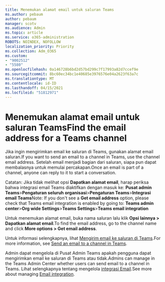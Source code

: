 ```yaml
---
title: Menemukan alamat email untuk saluran Teams
ms.author: pebaum
author: pebaum
manager: scotv
ms.audience: Admin
ms.topic: article
ms.service: o365-administration
ROBOTS: NOINDEX, NOFOLLOW
localization_priority: Priority
ms.collection: Adm_O365
ms.custom:
- "9002512"
- "5580"
ms.openlocfilehash: 0a146728b6bd2d57bd299c7f17993a82d7ccef9e
ms.sourcegitcommit: 8bc60ec34bc1e40685e3976576e04a2623f63a7c
ms.translationtype: MT
ms.contentlocale: id-ID
ms.lasthandoff: 04/15/2021
ms.locfileid: "51812971"
---
```

# <a name="find-the-email-address-for-a-teams-channel"></a><span data-ttu-id="9787a-102">Menemukan alamat email untuk saluran Teams</span><span class="sxs-lookup"><span data-stu-id="9787a-102">Find the email address for a Teams channel</span></span>

<span data-ttu-id="9787a-103">Jika ingin mengirimkan email ke saluran di Teams, gunakan alamat email saluran.</span><span class="sxs-lookup"><span data-stu-id="9787a-103">If you want to send an email to a channel in Teams, use the channel email address.</span></span> <span data-ttu-id="9787a-104">Setelah email menjadi bagian dari saluran, siapa pun dapat membalasnya untuk memulai percakapan.</span><span class="sxs-lookup"><span data-stu-id="9787a-104">Once an email is part of a channel, anyone can reply to it to start a conversation.</span></span>

<span data-ttu-id="9787a-105">Catatan: Jika tidak melihat opsi **Dapatkan alamat email**, harap periksa bahwa integrasi email Teams diaktifkan dengan masuk ke: **Pusat admin Teams**>**Pengaturan seluruh organisasi**>**Pengaturan Teams**>**Integrasi email Teams**</span><span class="sxs-lookup"><span data-stu-id="9787a-105">Note: If you don't see a **Get email address** option, please check that Teams email integration is enabled by going to: **Teams admin center**>**Org wide Settings**>**Teams Settings**>**Teams email integration**</span></span>

<span data-ttu-id="9787a-106">Untuk menemukan alamat email, buka nama saluran lalu klik **Opsi lainnya > Dapatkan alamat email**.</span><span class="sxs-lookup"><span data-stu-id="9787a-106">To find the email address, go to the channel name and click **More options > Get email address**.</span></span>

<span data-ttu-id="9787a-107">Untuk informasi selengkapnya, lihat [Mengirim email ke saluran di Teams](https://support.office.com/article/send-an-email-to-a-channel-in-teams-d91db004-d9d7-4a47-82e6-fb1b16dfd51e).</span><span class="sxs-lookup"><span data-stu-id="9787a-107">For more information, see [Send an email to a channel in Teams](https://support.office.com/article/send-an-email-to-a-channel-in-teams-d91db004-d9d7-4a47-82e6-fb1b16dfd51e).</span></span>

<span data-ttu-id="9787a-108">Admin dapat mengelola di Pusat Admin Teams apakah pengguna dapat mengirimkan email ke saluran di Teams atau tidak.</span><span class="sxs-lookup"><span data-stu-id="9787a-108">Admins can manage in the Teams Admin Center whether users can send email to a channel in Teams.</span></span> <span data-ttu-id="9787a-109">Lihat selengkapnya tentang mengelola [integrasi Email](https://docs.microsoft.com/microsoftteams/enable-features-office-365#email-integration).</span><span class="sxs-lookup"><span data-stu-id="9787a-109">See more about managing [Email integration](https://docs.microsoft.com/microsoftteams/enable-features-office-365#email-integration).</span></span>
